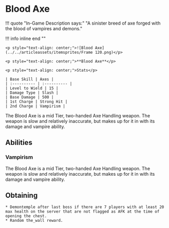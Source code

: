# **Blood Axe**

!!! quote "In-Game Description says:"
    "A sinister breed of axe forged with the blood of vampires and demons."

!!! info inline end ""

    <p style="text-align: center;">![Blood Axe](../../articleassets/itemsprites/Frame 120.png)</p>

    <p style="text-align: center;">**Blood Axe**</p>

    <p style="text-align: center;">Stats</p>

    | Base Skill | Axes |
    | :---------- | :---------- |
    | Level to Wield | 15 |
    | Damage Type | Slash |
    | Base Damage | 500 |
    | 1st Charge | Strong Hit |
    | 2nd Charge | Vampirism |

The Blood Axe is a mid Tier, two-handed Axe Handling weapon. The weapon is slow and relatively inaccurate, but makes up for it in with its damage and vampire ability.

## **Abilities**

### **Vampirism**

The Blood Axe is a mid Tier, two-handed Axe Handling weapon. The weapon is slow and relatively inaccurate, but makes up for it in with its damage and vampire ability.

## **Obtaining**

    * Demontemple after last boss if there are 7 players with at least 20 max health on the server that are not flagged as AFK at the time of opening the chest.
    * Random the_wall reward.